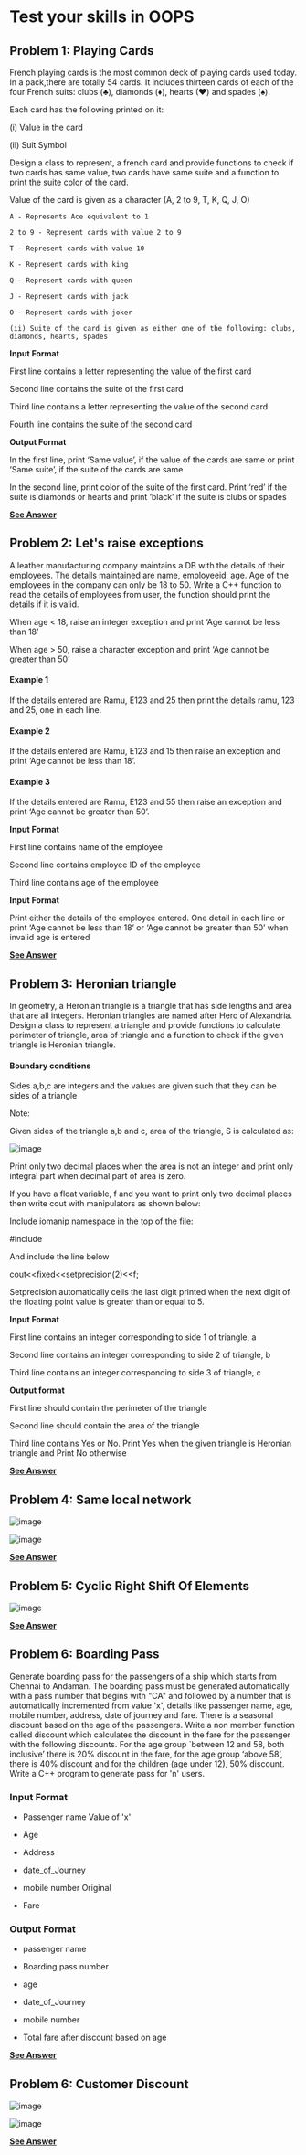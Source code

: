 # Test your skills in OOPS

## Problem 1: Playing Cards

French playing cards is the most common deck of playing cards used today. In a pack,there are totally 54 cards. It includes thirteen cards of each of the four French suits: clubs (♣), diamonds (♦), hearts (♥) and spades (♠).

Each card has the following printed on it:

(i) Value in the card

(ii) Suit Symbol

Design a class to represent, a french card and provide functions to check if two cards has same value, two cards have same suite and a function to print the suite color of the card.

Value of the card is given as a character (A, 2 to 9, T, K, Q, J, O)

```
A - Represents Ace equivalent to 1

2 to 9 - Represent cards with value 2 to 9

T - Represent cards with value 10

K - Represent cards with king

Q - Represent cards with queen

J - Represent cards with jack

O - Represent cards with joker

(ii) Suite of the card is given as either one of the following: clubs, diamonds, hearts, spades

```

**Input Format**

First line contains a letter representing the value of the first card

Second line contains the suite of the first card

Third line contains a letter representing the value of the second card

Fourth line contains the suite of the second card

**Output Format**

In the first line, print ‘Same value’, if the value of the cards are same or print ‘Same suite’, if the suite of the cards are same

In the second line, print color of the suite of the first card. Print ‘red’ if the suite is diamonds or hearts and print ‘black’ if the suite is clubs or spades

[**See Answer**](sample1.cpp)

## Problem 2: Let's raise exceptions

A leather manufacturing company maintains a DB with the details of their employees. The details maintained are name, employeeid, age. Age of the employees in the company can only be 18 to 50. Write a C++ function to read the details of employees from user, the function should print the details if it is valid.

When age < 18, raise an integer exception and print ‘Age cannot be less than 18’

When age > 50, raise a character exception and print ‘Age cannot be greater than 50’

#### Example 1

If the details entered are Ramu, E123 and 25 then print the details ramu, 123 and 25, one in each line.

#### Example 2

If the details entered are Ramu, E123 and 15 then raise an exception and print ‘Age cannot be less than 18’.

#### Example 3

If the details entered are Ramu, E123 and 55 then raise an exception and print ‘Age cannot be greater than 50’.

**Input Format**

First line contains name of the employee

Second line contains employee ID of the employee

Third line contains age of the employee

**Input Format**

Print either the details of the employee entered. One detail in each line or print ‘Age cannot be less than 18’ or ‘Age cannot be greater than 50’ when invalid age is entered

[**See Answer**](sample2.cpp)

## Problem 3: Heronian triangle

In geometry, a Heronian triangle is a triangle that has side lengths and area that are all integers. Heronian triangles are named after Hero of Alexandria. Design a class to represent a triangle and provide functions to calculate perimeter of triangle, area of triangle and a function to check if the given triangle is Heronian triangle.

#### Boundary conditions

Sides a,b,c are integers and the values are given such that they can be sides of a triangle

Note:

Given sides of the triangle a,b and c, area of the triangle, S is calculated as:

![image](https://user-images.githubusercontent.com/26179770/36069840-91c6a5ac-0f16-11e8-9100-d5d03cfcc6e6.png)

Print only two decimal places when the area is not an integer and print only integral part when decimal part of area is zero.

If you have a float variable, f and you want to print only two decimal places then write cout with manipulators as shown below:

 

Include iomanip namespace in the top of the file:

#include <iomanip>

And include the line below

cout<<fixed<<setprecision(2)<<f;

Setprecision automatically ceils the last digit printed when the next digit of the floating point value is greater than or equal to 5.

**Input Format**

First line contains an integer corresponding to side 1 of triangle, a

Second line contains an integer corresponding to side 2 of triangle, b

Third line contains an integer corresponding to side 3 of triangle, c

**Output format**

First line should contain the perimeter of the triangle

Second line should contain the area of the triangle

Third line contains Yes or No. Print Yes when the given triangle is Heronian triangle and Print No otherwise

[**See Answer**](sample3.cpp)

## Problem 4: Same local network

![image](https://user-images.githubusercontent.com/26179770/37647194-acc2c9f0-2c51-11e8-8d0f-230c9f39b283.png)

![image](https://user-images.githubusercontent.com/26179770/37647207-b7e068f6-2c51-11e8-809d-36eead6846aa.png)

[**See Answer**](sample4.c)

## Problem 5: Cyclic Right Shift Of Elements

![image](https://user-images.githubusercontent.com/26179770/37957200-fcb5ed60-31ca-11e8-9bf9-3eaea4c6deb9.png)

[**See Answer**](sample5.c)

## Problem 6: Boarding Pass

Generate boarding pass for the passengers of a ship which starts from Chennai to Andaman. The boarding pass must be generated automatically with a pass number that begins with "CA" and followed by a number that is automatically incremented from value 'x', details like passenger name, age, mobile number, address, date of journey and fare. There is a seasonal discount based on the age of the passengers. Write a non member function called discount which calculates the discount in the fare for the passenger with the following discounts. For the age group `between 12 and 58, both inclusive’ there is 20% discount in the fare, for the age group ‘above 58’, there is 40% discount and for the children (age under 12), 50% discount. Write a C++ program to generate pass for 'n' users. 

### Input Format

- Passenger name Value of 'x' 

- Age 

- Address 

- date_of_Journey 

- mobile number Original  

- Fare 

### Output Format

- passenger name 

- Boarding pass number 

- age 

- date_of_Journey 

- mobile number 

- Total fare after discount based on age 

[**See Answer**](sample6.cpp)

## Problem 6: Customer Discount

![image](https://user-images.githubusercontent.com/26179770/38207509-bd88f910-36cb-11e8-8179-2cb3f1d171bf.png)

![image](https://user-images.githubusercontent.com/26179770/38207534-d9c1fa0a-36cb-11e8-8bcb-ca749d513268.png)

[**See Answer**](sample7.cpp)
